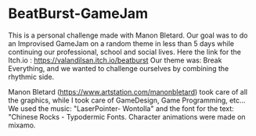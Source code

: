 # BeatBurst-GameJam
This is a personal challenge made with Manon Bletard. Our goal was to do an Improvised GameJam on a random theme in less than 5 days while continuing our professional, school and social lives.
Here the link for the Itch.io : https://valandilsan.itch.io/beatburst
Our theme was: Break Everything, and we wanted to challenge ourselves by combining the rhythmic side.

Manon Bletard (https://www.artstation.com/manonbletard)  took care of all the graphics, while I took care of GameDesign, Game Programming, etc...
We used the music: "LaserPointer- Wontolla" and the font for the text: "Chinese Rocks - Typodermic Fonts.
Character animations were made on mixamo.
